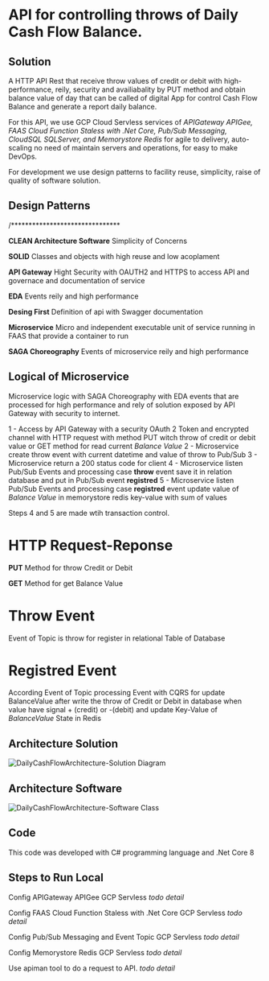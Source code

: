 # API for controlling throws of Daily Cash Flow Balance.

## Solution
A HTTP API Rest that receive throw values of credit or debit with high-performance, reily, security and availiabality by PUT method
and obtain balance value of day that can be called of digital App for control Cash Flow Balance and generate a report daily balance.

For this API, we use GCP Cloud Servless services of *APIGateway APIGee, FAAS Cloud Function Staless with .Net Core, Pub/Sub Messaging, CloudSQL SQLServer,
and Memorystore Redis* for agile to delivery, auto-scaling no need of maintain servers and operations, for easy to make DevOps.

For development we use design patterns to facility reuse, simplicity, raise of quality of software solution.


## Design Patterns
/*******************************

**CLEAN Architecture Software**
Simplicity of Concerns 

**SOLID**
 Classes and objects with high reuse and low acoplament

**API Gateway**
Hight Security with OAUTH2 and HTTPS to access API and governace and documentation of service

**EDA**
Events reily and high performance

**Desing First**
Definition of api with Swagger documentation

**Microservice**
Micro and independent executable unit of service running in FAAS that provide a container 
to run

**SAGA Choreography** 
Events of microservice reily and high performance


## Logical of Microservice

Microservice logic with SAGA Choreography
with EDA events that are processed for high performance and
rely of solution exposed by API Gateway with security to internet.

1 - Access by API Gateway with a security OAuth 2 Token and encrypted channel 
with HTTP request with method PUT witch throw of credit or debit value or GET method for read current *Balance Value*
2 - Microservice create throw event with current datetime and value of throw to Pub/Sub
3 - Microservice return a 200 status code for client
4 - Microservice listen Pub/Sub Events and processing case **throw** event save it in relation database and put in Pub/Sub event **registred** 
5 - Microservice listen Pub/Sub Events and processing case **registred** event update value of *Balance Value* in memorystore redis key-value with sum of values 

Steps 4 and 5 are made wtih transaction control.


# HTTP Request-Reponse
**PUT** Method for throw Credit or Debit

**GET** Method for get Balance Value

# Throw Event
Event of Topic is 
throw for register 
in relational Table of Database

# Registred Event
According Event of Topic processing
Event with CQRS for update
BalanceValue after write the throw
of Credit or Debit in database when value have signal + (credit) or -(debit)
and update Key-Value of *BalanceValue* State in Redis

## Architecture Solution

![DailyCashFlowArchitecture-Solution Diagram](https://github.com/user-attachments/assets/7e5a6e95-6b3b-420b-9b91-6b610f94bd91)


## Architecture Software

![DailyCashFlowArchitecture-Software Class](https://github.com/user-attachments/assets/1495cdfa-0390-4177-94c6-3c074e3db800)



## Code
This code was developed with C# programming language and .Net Core 8


## Steps to Run Local

Config APIGateway APIGee GCP Servless
*todo detail*

Config FAAS Cloud Function Staless with .Net Core GCP Servless
*todo detail*

Config Pub/Sub Messaging and Event Topic GCP Servless
*todo detail*

Config Memorystore Redis GCP Servless
*todo detail*

Use apiman tool to do a request to API.
*todo detail*
